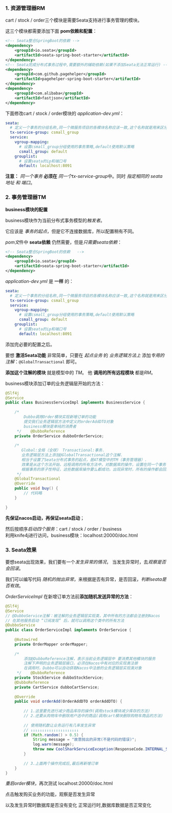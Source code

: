 

### 1. 资源管理器RM
cart / stock / order三个模块是需要Seata支持进行事务管理的模块。
  
这三个模块都需要添加下面 **pom依赖和配置**：
```xml
<!-- Seata整合SpringBoot的依赖 -->
<dependency>
    <groupId>io.seata</groupId>
    <artifactId>seata-spring-boot-starter</artifactId>
</dependency>
<!-- Seata完成分布式事务过程中,需要额外的辅助依赖(如果不添加Seata无法正常运行) -->
<dependency>
    <groupId>com.github.pagehelper</groupId>
    <artifactId>pagehelper-spring-boot-starter</artifactId>
</dependency>
<dependency>
    <groupId>com.alibaba</groupId>
    <artifactId>fastjson</artifactId>
</dependency>
```

下面修改cart / stock / order模块的 *application-dev.yml*：
```yml
seata:
  # 定义一个事务的分组名称,同一个微服务项目的各模块名称应该一致,这个名称就是用来区分不同项目的
  tx-service-group: csmall_group
  service:
    vgroup-mapping:
      # 设置csmall_group分组使用的事务策略,default使用默认策略
      csmall_group: default
    grouplist:
      # 设置seata的ip和端口号
      default: localhost:8091
```

**注意：** *同一个事务* **必须在** *同一个tx-service-group*中。同时 *指定相同的 seata地址 和 端口*。


### 2. 事务管理器TM

**business模块的配置**

business模块作为当前分布式事务模型的*触发者*。
  
它应该是 *事务的起点*，但是它不连接数据库，所以配置稍有不同。

*pom文*件中 **seata依赖** 仍然需要，但是*只需要seata依赖*：
```xml
<!-- Seata整合SpringBoot的依赖   -->  
<dependency>  
    <groupId>io.seata</groupId>  
    <artifactId>seata-spring-boot-starter</artifactId>  
</dependency>
```

*application-dev.yml* 是 **一样** 的：
```yaml  
seata:
  # 定义一个事务的分组名称,同一个微服务项目的各模块名称应该一致,这个名称就是用来区分不同项目的
  tx-service-group: csmall_group
  service:
    vgroup-mapping:
      # 设置csmall_group分组使用的事务策略,default使用默认策略
      csmall_group: default
    grouplist:
      # 设置seata的ip和端口号
      default: localhost:8091  
```

添加完必要的配置之后。

要想 **激活Seata功能** 非常简单，只要在 *起点业务* 的 *业务逻辑方法上* 添加*专用的注解*：`@GlobalTransactional` 即可。
  
**添加这个注解的模块** 就是模型中的 *TM*。
他 **调用的所有远程模块** 都是*RM*。

business模块添加订单的业务逻辑层开始的方法：
```java
@Slf4j  
@Service  
public class BusinessServiceImpl implements BusinessService {  
  
    /*  
        Dubbo调用Order模块实现新增订单的功能  
        提交我们业务逻辑层方法中定义的orderAddDTO对象  
        business模块是单纯的消费者  
     */    @DubboReference  
    private OrderService dubboOrderService;  
  
    /*  
       Global:全局（全球） Transactional:事务.
       业务逻辑层方法上添加@GlobalTransactional这个注解.
       相当于设置了Seata分布式事务的起点，是AT模型中的TM（事务管理器）.
       效果是从这个方法开始，远程调用的所有方法中，对数据库的操作，设置在同一个事务中.
       根据事务的原子性特征，这些数据库操作要么都成功，出现异常时，所有的操作都会回滚.
     */    
    @GlobalTransactional  
    @Override    
    public void buy() {  
		// 代码略
    }  
  
}
```

**先保证nacos启动，再保证seata启动**；
  
然后按顺序*启动四个服务*：cart / stock / order / business  
利用knife4j进行访问，business模块：localhost:20000/doc.html




### 3. Seata效果

要想seata出现效果，我们要有一个*发生异常的情况*，
当发生异常时，去*观察是否会回滚*。

我们可以编写代码 *随机的抛出异常*，来根据是否有异常，是否回滚，*判断seata是否有效*。
  
*OrderServiceImpl* 在新增订单方法前**添加随机发送异常的方法**：
```java
@Slf4j  
@Service  
// @DubboService注解：被注解的业务逻辑层实现类，其中所有的方法都会注册到Nacos  
// 在其他服务启动 “订阅发现” 后，就可以调用这个类中的所有方法  
@DubboService  
public class OrderServiceImpl implements OrderService {  
  
    @Autowired  
    private OrderMapper orderMapper;  
  
    /*  
        添加@DubboReference注解，表示当前业务逻辑层中 要消费其他模块的服务  
        注解下声明的业务逻辑层接口，必须在Nacos中有对应的实现类注册  
        在调用时，Dubbo可以自动获取Nacos中注册的业务逻辑层实现类对象  
     */    @DubboReference  
    private StockService dubboStockService;  
    @DubboReference  
    private CartService dubboCartService;  
  
    @Override  
    public void orderAdd(OrderAddDTO orderAddDTO) {  
  
        // 1.这里要先进行减少商品库存的操作(调用stock模块减少库存的方法)    
        // 2.还要从购物车中删除用户选中的商品(调用cart模块删除购物车商品的方法)  
  
        // 使用随机数让业务运行有几率发生异常  
        // ↓↓↓↓↓↓↓↓↓↓↓↓↓↓↓↓↓↓↓↓↓  
        if (Math.random() > 0.5) {  
            String message = "故意抛出的异常(不是代码的错误)";  
            log.warn(message);  
            throw new CoolSharkServiceException(ResponseCode.INTERNAL_SERVER_ERROR, message);  
        }  
  
        // 3.上面两个操作完成后,最后再新增订单   
    }  
}
```

*重启order模块*，再次测试 localhost:20000/doc.html
  
点击触发购买业务的功能，观察是否发生异常  

以及发生异常时数据库是否没有变化
正常运行时,数据库数据是否正常变化